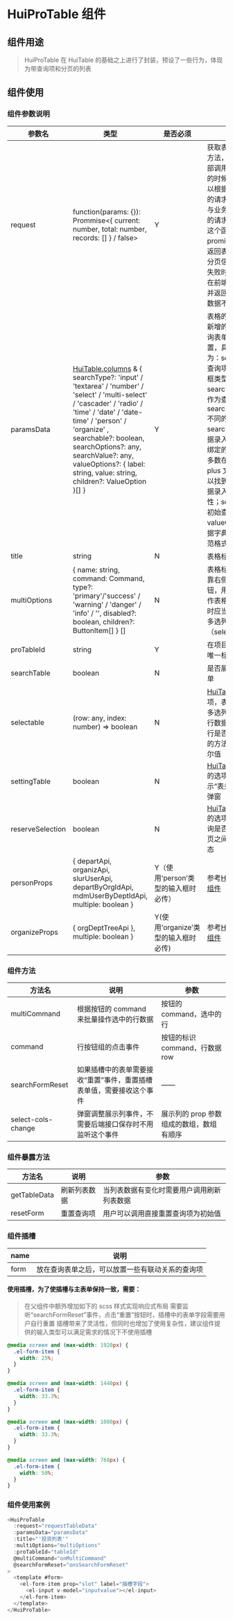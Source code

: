 # HuiProTable 组件

## 组件用途

> HuiProTable 在 HuiTable 的基础之上进行了封装，预设了一些行为，体现为带查询项和分页的列表

## 组件使用

### 组件参数说明

| 参数名           | 类型                                                                                                                                                                                                                                                                                                                                               | 是否必须                            | 说明                                                                                                                                                                                                                                                                                                                |
| ---------------- | -------------------------------------------------------------------------------------------------------------------------------------------------------------------------------------------------------------------------------------------------------------------------------------------------------------------------------------------------- | ----------------------------------- | ------------------------------------------------------------------------------------------------------------------------------------------------------------------------------------------------------------------------------------------------------------------------------------------------------------------- |
| request          | function(params: {}): Prommise<{ current: number, total: number, records: [] } / false>                                                                                                                                                                                                                                                            | Y                                   | 获取表格数据的方法，当组件内部调用这个方法的时候，用户可以根据组件给出的请求参数调整与业务后端定义的请求值，并在这个函数中以 promise 的方式返回表格数据和分页信息，请求失败时需要用户在前端进行提示并返回 false 表格数据不渲染                                                                                      |
| paramsData       | [HuiTable.columns]('../huiTable//README.md') & { searchType?: 'input' / 'textarea' / 'number' / 'select' / 'multi-select' / 'cascader' / 'radio' / 'time' / 'date' / 'date-time' / 'person' / 'organize' , searchable?: boolean, searchOptions?: any, searchValue?: any, valueOptions?: { label: string, value: string, children?: ValueOption }[] } | Y                                   | 表格的列配置，新增的参数为查询表单相关的配置，具体解释为：searchType 查询项数据录入框类型；searchable 是否作为查询项；searchOptions 不同的 searchType 的数据录入框类型所绑定的参数，大多数在 element-plus 文档上都可以找到对应的数据录入框及其属性；searchValue 初始查询数据；valueOptions 数据字典等（需规范格式） |
| title            | string                                                                                                                                                                                                                                                                                                                                             | N                                   | 表格标题                                                                                                                                                                                                                                                                                                            |
| multiOptions     | { name: string, command: Command, type?: 'primary'/'success' / 'warning' / 'danger' / 'info' / '', disabled?: boolean, children?: ButtonItem[] } []                                                                                                                                                                                                | N                                   | 表格标题同一行靠右侧的操作按钮，用来批量操作表格数据，此时应当展示表格多选列（selection）                                                                                                                                                                                                                           |
| proTableId       | string                                                                                                                                                                                                                                                                                                                                             | Y                                   | 在项目中表格的唯一标识                                                                                                                                                                                                                                                                                              |
| searchTable      | boolean                                                                                                                                                                                                                                                                                                                                            | N                                   | 是否展示查询表单                                                                                                                                                                                                                                                                                                    |
| selectable       | (row: any, index: number) => boolean                                                                                                                                                                                                                                                                                                               | N                                   | [HuiTable]('../huiTable//README.md')的选项，表示表格有多选列时，根据行数据，判断本行是否可被选中的方法，返回布尔值                                                                                                                                                                                                    |
| settingTable     | boolean                                                                                                                                                                                                                                                                                                                                            | N                                   | [HuiTable.options]('../huiTable//README.md')的选项，是否展示“表头设置”功能弹窗                                                                                                                                                                                                                                        |
| reserveSelection | boolean                                                                                                                                                                                                                                                                                                                                            | N                                   | [HuiTable.options]('../huiTable//README.md')的选项，分页查询是否保持页与页之间的选中状态                                                                                                                                                                                                                              |
| personProps      | { departApi, organizApi, slurUserApi, departByOrgIdApi, mdmUserByDeptIdApi, multiple: boolean }                                                                                                                                                                                                                                                    | Y（使用‘person’类型的输入框时必传） | 参考[HuiPerson 组件]('../huiPerson/README.md')                                                                                                                                                                                                                                                                        |
| organizeProps    | { orgDeptTreeApi }, multiple: boolean }                                                                                                                                                                                                                                                                                                            | Y(使用‘organize’类型的输入框时必传) | 参考[HuiOrganize 组件]('../huiOrganize/README.md')                                                                                                                                                                                                                                                                    |

### 组件方法

| 方法名             | 说明                                                                 | 参数                                     |
| ------------------ | -------------------------------------------------------------------- | ---------------------------------------- |
| multiCommand       | 根据按钮的 command 来批量操作选中的行数据                            | 按钮的 command，选中的行                 |
| command            | 行按钮组的点击事件                                                   | 按钮的标识 command，行数据 row           |
| searchFormReset    | 如果插槽中的表单需要接收“重置”事件，重置插槽表单值，需要接收这个事件 | ——                                       |
| select-cols-change | 弹窗调整展示列事件，不需要后端接口保存时不用监听这个事件             | 展示列的 prop 参数组成的数组，数组有顺序 |

### 组件暴露方法

| 方法名       | 说明         | 参数                                       |
| ------------ | ------------ | ------------------------------------------ |
| getTableData | 刷新列表数据 | 当列表数据有变化时需要用户调用刷新列表数据 |
| resetForm    | 重置查询项   | 用户可以调用直接重置查询项为初始值         |

### 组件插槽

| name | 说明                                             |
| ---- | ------------------------------------------------ |
| form | 放在查询表单之后，可以放置一些有联动关系的查询项 |

#### 使用插槽，为了使插槽与主表单保持一致，需要：

> 在父组件中额外增加如下的 scss 样式实现响应式布局
> 需要监听“searchFormReset”事件，点击“重置”按钮时，插槽中的表单字段需要用户自行重置
> 插槽带来了灵活性，但同时也增加了使用复杂性，建议组件提供的输入类型可以满足需求的情况下不使用插槽

```scss
@media screen and (max-width: 1920px) {
  .el-form-item {
    width: 25%;
  }
}

@media screen and (max-width: 1440px) {
  .el-form-item {
    width: 33.3%;
  }
}

@media screen and (max-width: 1080px) {
  .el-form-item {
    width: 33.3%;
  }
}

@media screen and (max-width: 768px) {
  .el-form-item {
    width: 50%;
  }
}
```

### 组件使用案例

```js
<HuiProTable
  :request="requestTableData"
  :paramsData="paramsData"
  :title="'投资列表'"
  :multiOptions="multiOptions"
  :proTableId="tableId"
  @multiCommand="onMultiCommand"
  @searchFormReset="onsSearchFormReset"
>
  <template #form>
    <el-form-item prop="slot" label="插槽字段">
      <el-input v-model="inputvalue"></el-input>
    </el-form-item>
  </template>
</HuiProTable>
```
